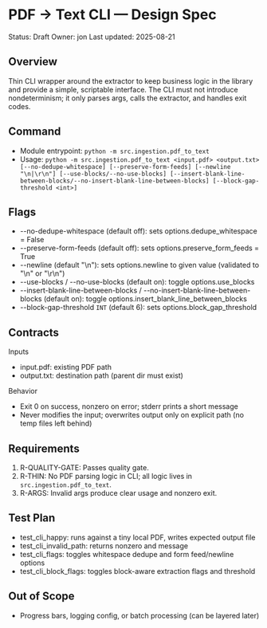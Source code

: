 # PDF → Text CLI — Design Spec

Status: Draft
Owner: jon
Last updated: 2025-08-21

## Overview

Thin CLI wrapper around the extractor to keep business logic in the library and provide a simple, scriptable interface. The CLI must not introduce nondeterminism; it only parses args, calls the extractor, and handles exit codes.

## Command

- Module entrypoint: `python -m src.ingestion.pdf_to_text`
- Usage: `python -m src.ingestion.pdf_to_text <input.pdf> <output.txt> [--no-dedupe-whitespace] [--preserve-form-feeds] [--newline "\n|\r\n"] [--use-blocks/--no-use-blocks] [--insert-blank-line-between-blocks/--no-insert-blank-line-between-blocks] [--block-gap-threshold <int>]`

## Flags

- --no-dedupe-whitespace (default off): sets options.dedupe_whitespace = False
- --preserve-form-feeds (default off): sets options.preserve_form_feeds = True
- --newline (default "\n"): sets options.newline to given value (validated to "\n" or "\r\n")
- --use-blocks / --no-use-blocks (default on): toggle options.use_blocks
- --insert-blank-line-between-blocks / --no-insert-blank-line-between-blocks (default on): toggle options.insert_blank_line_between_blocks
- --block-gap-threshold `INT` (default 6): sets options.block_gap_threshold

## Contracts

Inputs

- input.pdf: existing PDF path
- output.txt: destination path (parent dir must exist)

Behavior

- Exit 0 on success, nonzero on error; stderr prints a short message
- Never modifies the input; overwrites output only on explicit path (no temp files left behind)

## Requirements

1. R-QUALITY-GATE: Passes quality gate.
2. R-THIN: No PDF parsing logic in CLI; all logic lives in `src.ingestion.pdf_to_text`.
3. R-ARGS: Invalid args produce clear usage and nonzero exit.

## Test Plan

- test_cli_happy: runs against a tiny local PDF, writes expected output file
- test_cli_invalid_path: returns nonzero and message
- test_cli_flags: toggles whitespace dedupe and form feed/newline options
- test_cli_block_flags: toggles block-aware extraction flags and threshold

## Out of Scope

- Progress bars, logging config, or batch processing (can be layered later)
